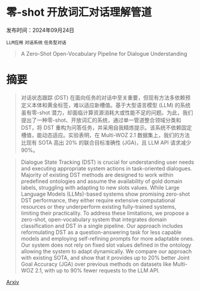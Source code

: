 # 零-shot 开放词汇对话理解管道

发布时间：2024年09月24日

`LLM应用` `对话系统` `任务型对话`

> A Zero-Shot Open-Vocabulary Pipeline for Dialogue Understanding

# 摘要

> 对话状态跟踪 (DST) 在面向任务的对话中至关重要，但现有方法多依赖预定义本体和黄金标签，难以适应新槽值。基于大型语言模型 (LLM) 的系统虽有零-shot 潜力，却面临计算资源消耗大或性能不足的问题。为此，我们提出了一种零-shot、开放词汇的系统，通过单一管道整合领域分类和 DST，将 DST 重构为问答任务，并采用自我精炼提示。该系统不依赖固定槽值，能动态适应。实验表明，在 Multi-WOZ 2.1 数据集上，我们的方法比现有 SOTA 高出 20% 的联合目标准确性 (JGA)，且 LLM API 请求减少 90%。

> Dialogue State Tracking (DST) is crucial for understanding user needs and executing appropriate system actions in task-oriented dialogues. Majority of existing DST methods are designed to work within predefined ontologies and assume the availability of gold domain labels, struggling with adapting to new slots values. While Large Language Models (LLMs)-based systems show promising zero-shot DST performance, they either require extensive computational resources or they underperform existing fully-trained systems, limiting their practicality. To address these limitations, we propose a zero-shot, open-vocabulary system that integrates domain classification and DST in a single pipeline. Our approach includes reformulating DST as a question-answering task for less capable models and employing self-refining prompts for more adaptable ones. Our system does not rely on fixed slot values defined in the ontology allowing the system to adapt dynamically. We compare our approach with existing SOTA, and show that it provides up to 20% better Joint Goal Accuracy (JGA) over previous methods on datasets like Multi-WOZ 2.1, with up to 90% fewer requests to the LLM API.

[Arxiv](https://arxiv.org/abs/2409.15861)